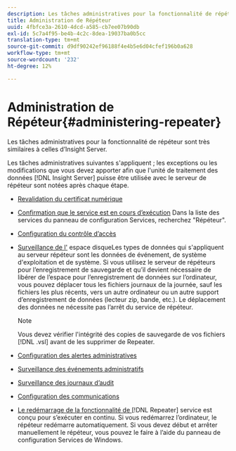 ```yaml
---
description: Les tâches administratives pour la fonctionnalité de répéteur sont très similaires à celles d’Insight Server.
title: Administration de Répéteur
uuid: 4fbfce3a-2610-4dcd-a585-cb7ee07b90db
exl-id: 5c7a4f95-be4b-4c2c-8dea-19037ba0b5cc
translation-type: tm+mt
source-git-commit: d9df90242ef96188f4e4b5e6d04cfef196b0a628
workflow-type: tm+mt
source-wordcount: '232'
ht-degree: 12%

---
```


# Administration de Répéteur{#administering-repeater}

Les tâches administratives pour la fonctionnalité de répéteur sont très similaires à celles d’Insight Server.

Les tâches administratives suivantes s&#39;appliquent ; les exceptions ou les modifications que vous devez apporter afin que l&#39;unité de traitement des données [!DNL Insight Server] puisse être utilisée avec le serveur de répéteur sont notées après chaque étape.

* [Revalidation du certificat numérique](../../../home/c-inst-svr/c-admin-inst-svr/c-reval-dgtl-cert.md#concept-f0020a6f0d6f477099b7a8f0b6e2944c)
* [Confirmation que le service est en cours d’exécution](../../../home/c-inst-svr/c-admin-inst-svr/c-cfrm-svc-rng.md#concept-15b046e92d254bbd95dec829abc76677) Dans la liste des services du panneau de configuration Services, recherchez &quot;Répéteur&quot;.

* [Configuration du contrôle d’accès](../../../home/c-inst-svr/c-admin-inst-svr/c-config-acs-ctrl/c-config-acs-ctrl.md#concept-ac385e870dbe4b57a72bf7266b60f93d)
* [Surveillance de l&#39;](../../../home/c-inst-svr/c-admin-inst-svr/c-mntr-disk-spc/c-mntr-disk-spc.md#concept-a83447e44f4e47aba282328be395a0d4) espace disqueLes types de données qui s&#39;appliquent au serveur répéteur sont les données de événement, de système d&#39;exploitation et de système. Si vous utilisez le serveur de répéteurs pour l’enregistrement de sauvegarde et qu’il devient nécessaire de libérer de l’espace pour l’enregistrement de données sur l’ordinateur, vous pouvez déplacer tous les fichiers journaux de la journée, sauf les fichiers les plus récents, vers un autre ordinateur ou un autre support d’enregistrement de données (lecteur zip, bande, etc.). Le déplacement des données ne nécessite pas l’arrêt du service de répéteur.

   >[!NOTE]
   >
   >Vous devez vérifier l&#39;intégrité des copies de sauvegarde de vos fichiers [!DNL .vsl] avant de les supprimer de Repeater.

* [Configuration des alertes administratives](../../../home/c-inst-svr/c-admin-inst-svr/t-config-adm-alrts.md#task-0858f588da4941aa9d4952f6592681aa)
* [Surveillance des événements administratifs](../../../home/c-inst-svr/c-admin-inst-svr/t-mntr-adm-evts.md#task-4c78325b3e6e4dde8fa94c1896e19e34)
* [Surveillance des journaux d’audit](../../../home/c-inst-svr/c-admin-inst-svr/t-mntr-adt-lgs.md#task-5dd9830424fe440ea1369215a1aca231)
* [Configuration des communications](../../../home/c-inst-svr/c-admin-inst-svr/t-config-com.md#task-471305ecf7a644789a288f93c42514ec)
* [Le redémarrage de la fonctionnalité de ](../../../home/c-inst-svr/c-admin-inst-svr/t-rest-svc.md#task-97f97f1019bc440080ab2fddfdc04c74)  [!DNL Repeater] service est conçu pour s’exécuter en continu. Si vous redémarrez l’ordinateur, le répéteur redémarre automatiquement. Si vous devez début et arrêter manuellement le répéteur, vous pouvez le faire à l’aide du panneau de configuration Services de Windows.
